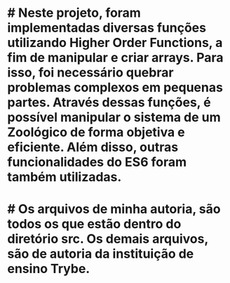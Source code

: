 # # Neste projeto, foram implementadas diversas funções utilizando Higher Order Functions, a fim de manipular e criar arrays. Para isso, foi necessário quebrar problemas complexos em pequenas partes. Através dessas funções, é possível manipular o sistema de um Zoológico de forma objetiva e eficiente. Além disso, outras funcionalidades do ES6 foram também utilizadas. 

# # Os arquivos de minha autoria, são todos os que estão dentro do diretório src. Os demais arquivos, são de autoria da instituição de ensino Trybe.
